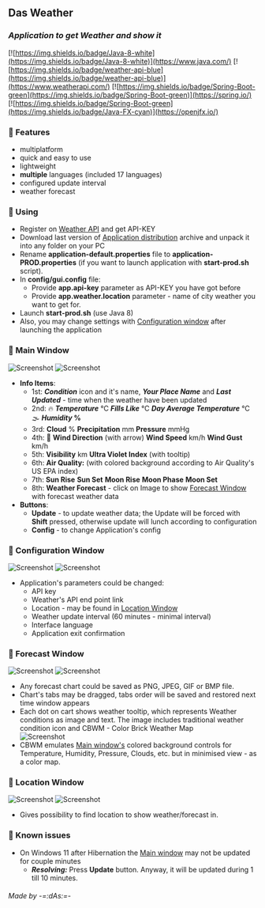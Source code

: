 ## Das Weather
### _Application to get Weather and show it_

[![https://img.shields.io/badge/Java-8-white](https://img.shields.io/badge/Java-8-white)](https://www.java.com/) [![https://img.shields.io/badge/weather-api-blue](https://img.shields.io/badge/weather-api-blue)](https://www.weatherapi.com/) [![https://img.shields.io/badge/Spring-Boot-green](https://img.shields.io/badge/Spring-Boot-green)](https://spring.io/) [![https://img.shields.io/badge/Spring-Boot-green](https://img.shields.io/badge/Java-FX-cyan)](https://openjfx.io/)

### 📃 Features
- multiplatform
- quick and easy to use
- lightweight
- **multiple** languages (included 17 languages)
- configured update interval
- weather forecast

### 📌 Using
- Register on [Weather API](https://www.weatherapi.com/) and get API-KEY
- Download last version of [Application distribution](https://github.com/anrydas/DasWeather/releases) archive and unpack it into any folder on your PC
- Rename **application-default.properties** file to **application-PROD.properties** (if you want to launch application with **start-prod.sh** script).
- In **config/gui.config** file:
  - Provide **app.api-key** parameter as API-KEY you have got before
  - Provide **app.weather.location** parameter - name of city weather you want to get for.
- Launch **start-prod.sh** (use Java 8)
- Also, you may change settings with [Configuration window](#ConfigWin) after launching the application

### 📜 Main Window<a id='MainWin'/>
![Screenshot](images/WeatherWindow_v2.png) ![Screenshot](images/WeatherWindow_v2_L.png)
- **Info Items**:
  - 1st: **_Condition_** icon and it's name, **_Your Place Name_** and **_Last Updated_** - time when the weather have been updated
  - 2nd: 🔥 **_Temperature_** ℃ **_Fills Like_** ℃ **_Day Average Temperature_** ℃ 🌫 **_Humidity_ %** 
  - 3rd: **Cloud** % **Precipitation** mm **Pressure** mmHg
  - 4th: 💨 **Wind Direction** (with arrow) **Wind Speed** km/h **Wind Gust** km/h
  - 5th: **Visibility** km **Ultra Violet Index** (with tooltip)
  - 6th: **Air Quality:** (with colored background according to Air Quality's US EPA index)
  - 7th: **Sun Rise** **Sun Set** **Moon Rise** **Moon Phase** **Moon Set**
  - 8th: **Weather Forecast** - click on Image to show [Forecast Window](#ForecastWin) with forecast weather data
- **Buttons**:
  - **Update** - to update weather data; the Update will be forced with **Shift** pressed, otherwise update will lunch according to configuration
  - **Config** - to change Application's config

### 📜 Configuration Window<a id='ConfigWin'/>
![Screenshot](images/PreferencesWindow.png) ![Screenshot](images/PreferencesWindow_L.png)
- Application's parameters could be changed:
  - API key
  - Weather's API end point link
  - Location - may be found in [Location Window](#LocationWin)
  - Weather update interval (60 minutes - minimal interval)
  - Interface language
  - Application exit confirmation

### 📜 Forecast Window<a id='ForecastWin'/>
![Screenshot](images/ForecastWindow.png) ![Screenshot](images/ForecastWindow_L.png)
- Any forecast chart could be saved as PNG, JPEG, GIF or BMP file.
- Chart's tabs may be dragged, tabs order will be saved and restored next time window appears
- Each dot on cart shows weather tooltip, which represents Weather conditions as image and text. The image includes traditional weather condition icon and CBWM - Color Brick Weather Map   
![Screenshot](images/ForecastCbwmTooltip.png)
- CBWM emulates [Main window's](#MainWin) colored background controls for Temperature, Humidity, Pressure, Clouds, etc. but in minimised view - as a color map.

### 📜 Location Window<a id='LocationWin'/>
![Screenshot](images/LocationWindow.png) ![Screenshot](images/LocationWindow_L.png)
- Gives possibility to find location to show weather/forecast in.

### 🐞 Known issues
- On Windows 11 after Hibernation the [Main window](#MainWin) may not be updated for couple minutes
  - **_Resolving:_** Press **Update** button. Anyway, it will be updated during 1 till 10 minutes.

###### _Made by -=:dAs:=-_